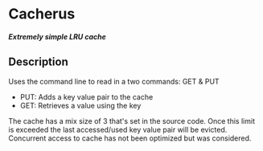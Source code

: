 # Cacherus 
##### Extremely simple LRU cache

## Description
Uses the command line to read in a two commands: GET & PUT

- PUT: Adds a key value pair to the cache
- GET: Retrieves a value using the key

The cache has a mix size of 3 that's set in the source code. Once this limit is exceeded the last accessed/used key value pair will be evicted.
Concurrent access to cache has not been optimized but was considered.

